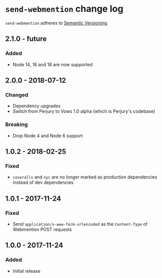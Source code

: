 # `send-webmention` change log

`send-webmention` adheres to [Semantic Versioning](http://semver.org/).

## 2.1.0 - future

### Added

* Node 14, 16 and 18 are now supported

## 2.0.0 - 2018-07-12

### Changed

* Dependency upgrades
* Switch from Perjury to Vows 1.0 alpha (which is Perjury's codebase)

### Breaking

* Drop Node 4 and Node 6 support

## 1.0.2 - 2018-02-25

### Fixed

* `coveralls` and `nyc` are no longer marked as production dependencies instead of dev dependencies

## 1.0.1 - 2017-11-24

### Fixed

* Send `application/x-www-form-urlencoded` as the `Content-Type` of Webmention POST requests

## 1.0.0 - 2017-11-24

### Added

* Initial release
